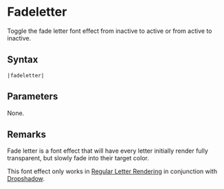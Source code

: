 # Fadeletter

Toggle the fade letter font effect from inactive to active or from active to inactive.

## Syntax

````
|fadeletter|
````

## Parameters

None.

## Remarks

Fade letter is a font effect that will have every letter initially render fully transparent, but slowly fade into their target color.

This font effect only works in [Regular Letter Rendering](../../Letter%20Rendering%20Methods/Regular%20Letter%20Rendering.md) in conjunction with [Dropshadow](Dropshadow.md).
